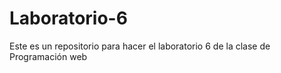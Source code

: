 # Laboratorio-6
Este es un repositorio para hacer el laboratorio 6 de la clase de Programación web 
